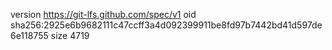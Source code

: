 version https://git-lfs.github.com/spec/v1
oid sha256:2925e6b9682111c47ccff3a4d092399911be8fd97b7442bd41d597de6e118755
size 4719
